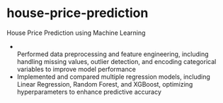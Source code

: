 # house-price-prediction

House Price Prediction using Machine Learning

<ul>
  <li></li>Performed data preprocessing and feature engineering, including handling missing values, outlier detection, and encoding categorical variables to improve model performance

  <li>Implemented and compared multiple regression models, including Linear Regression, Random Forest, and XGBoost, optimizing hyperparameters to enhance predictive accuracy
</ul>
